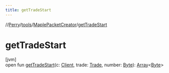 ```yaml
---
title: getTradeStart
---
```

//[Perry](../../../index.html)/[tools](../index.html)/[MaplePacketCreator](index.html)/[getTradeStart](get-trade-start.html)



# getTradeStart



[jvm]\
open fun [getTradeStart](get-trade-start.html)(c: [Client](../../client/-client/index.html), trade: [Trade](../../server/-trade/index.html), number: [Byte](https://kotlinlang.org/api/latest/jvm/stdlib/kotlin/-byte/index.html)): [Array](https://kotlinlang.org/api/latest/jvm/stdlib/kotlin/-array/index.html)<[Byte](https://kotlinlang.org/api/latest/jvm/stdlib/kotlin/-byte/index.html)>





